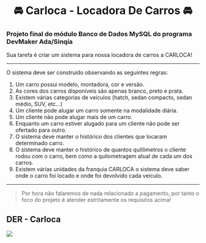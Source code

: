 # <center>🚘 Carloca - Locadora De Carros 🚘</center>

### Projeto final do módulo Banco de Dados MySQL do programa DevMaker Ada/Sinqia



Sua tarefa é criar um sistema para nossa locadora de carros a CARLOCA!

---

O sistema deve ser construído observando as seguintes regras: 

1. Um carro possui modelo, montadora, cor e versão. 
2. As cores dos carros disponíveis são apenas branco, preto e prata. 
3. Existem várias categorias de veículos (hatch, sedan compacto, sedan médio, SUV, etc...) 
4. Um cliente pode alugar um carro somente na modalidade diária.
5. Um cliente não pode alugar mais de um carro.
6. Enquanto um carro estiver alugado para um cliente não pode ser ofertado para outro.
7. O sistema deve manter o histórico dos clientes que locaram determinado carro.
8. O sistema deve manter o histórico de quantos quilômetros o cliente rodou com o carro, bem como a quilometragem atual de cada um dos carros.
9. Existem várias unidades da franquia CARLOCA o sistema deve saber onde o carro foi locado e onde foi devolvido cada veiculo. 

---

> Por hora não falaremos de nada relacionado a pagamento, por tanto o foco do projeto é atender estritamente os requisitos acima!



##  DER - Carloca

![](https://i.postimg.cc/5NYVwP4x/carloca.png)
